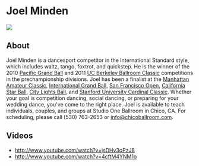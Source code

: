 # Joel Minden
<img src="https://s1dancefest.s3.amazonaws.com/Joel%20Minden.jpg" />

## About
Joel Minden is a dancesport competitor in the International Standard style, which includes waltz, tango, foxtrot, and quickstep. He is the winner of the 2010 <a href="http://www.pacificgrandball.com/">Pacific Grand Ball</a> and 2011 <a href="http://www.ucbd.org/events/classic">UC Berkeley Ballroom Classic</a> competitions in the prechampionship divisions. Joel has been a finalist at the <a href="http://nyusadance.org/mac/mac.shtml">Manhattan Amateur Classic</a>, <a href="http://www.internationalgrandball.com/">International Grand Ball</a>, <a href="http://www.sfopen.com/">San Francisco Open</a>, <a href="http://www.californiastarball.com/">California Star Ball</a>, <a href="http://www.citylightsball.com/">City Lights Ball</a>, and <a href="http://cardinalclassic.sbdt.org/">Stanford University Cardinal Classic</a>. Whether your goal is competition dancing, social dancing, or preparing for your wedding dance, you've come to the right place. Joel is available to teach individuals, couples, and groups at Studio One Ballroom in Chico, CA. For scheduling, please call (530) 763-2653 or <a href="mailto:info@chicoballroom.com">info@chicoballroom.com</a>.

## Videos
* http://www.youtube.com/watch?v=jsDHv3oPzJ8
* http://www.youtube.com/watch?v=4cftM4YNM1o